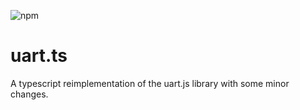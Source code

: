 ![npm](https://img.shields.io/npm/v/@espruino-tools/uart)

# uart.ts
A typescript reimplementation of the uart.js library with some minor changes.
